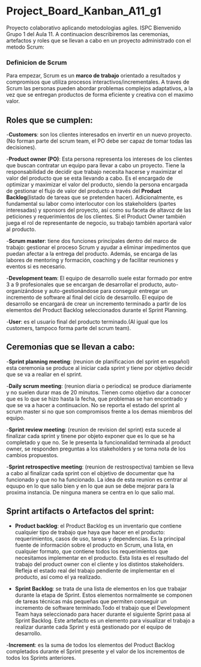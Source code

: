 # Project_Board_Kanban_A11_g1
Proyecto colaborativo aplicando metodologias agiles. ISPC
Bienvenido Grupo 1 del Aula 11.
A continuacion describiremos las ceremonias, artefactos y roles que se llevan a cabo en un proyecto administrado con el metodo Scrum:

### Definicion de Scrum
Para empezar, Scrum es un **marco de trabajo** orientado a resultados y compromisos que utiliza procesos interactivos/incrementales. A traves de Scrum las personas pueden abordar problemas complejos adaptativos, a la vez que se entregan productos de forma eficiente y creativa con el maximo valor.


## Roles que se cumplen:

-**Customers**: 
 son los clientes interesados en invertir en un nuevo proyecto.(No forman parte del scrum team, el PO debe ser capaz de tomar todas las decisiones).

-**Product owner (PO)**: 
 Esta persona representa los intereses de los clientes que buscan contratar un equipo para llevar a cabo un proyecto. Tiene la responsabilidad de decidir que trabajo necesita hacerse y maximizar el valor del producto que se esta llevando a cabo. Es el encargado de optimizar y maximizar el valor del producto, siendo la persona encargada de gestionar el flujo de valor del producto a través del **Product Backlog**(listado de tareas que se pretenden hacer). Adicionalmente, es fundamental su labor como interlocutor con los stakeholders (partes interesadas) y sponsors del proyecto, así como su faceta de altavoz de las peticiones y requerimientos de los clientes. Si el Product Owner también juega el rol de representante de negocio, su trabajo también aportará valor al producto.

-**Scrum master**:
 tiene dos funciones principales dentro del marco de trabajo: gestionar el proceso Scrum y ayudar a eliminar impedimentos que puedan afectar a la entrega del producto. Además, se encarga de las labores de mentoring y formación, coaching y de facilitar reuniones y eventos si es necesario.
 
-**Development team**:
 El equipo de desarrollo suele estar formado por entre 3 a 9 profesionales que se encargan de desarrollar el producto, auto-organizándose y auto-gestionándose para conseguir entregar un incremento de software al final del ciclo de desarrollo.
 El equipo de desarrollo se encargará de crear un incremento terminado a partir de los elementos del Product Backlog seleccionados durante el Sprint Planning.

-**User**: 
 es el usuario final del producto terminado.(Al igual que los customers, tampoco forma parte del scrum team).



## Ceremonias que se llevan a cabo:
-**Sprint planning meeting**:
 (reunion de planificacion del sprint en español) esta ceremonia se produce al iniciar cada sprint y tiene por objetivo decidir que se va a realiar en el sprint.

-**Daily scrum meeting**:
  (reunion diaria o periodica) se produce diariamente y no suelen durar mas de 20 minutos. Tienen como objetivo dar a conocer que es lo que se hizo hasta la fecha, que problemas se han encontrado y que se va a hacer a continuacion. No se reporta el estado del sprint al scrum master si no que son compromisos frente a los demas miembros del equipo.

-**Sprint review meeting**: 
 (reunion de revision del sprint) esta sucede al finalizar cada sprint y tinene por objeto exponer que es lo que se ha completado y que no. Se le presenta la funcionalidad terminada al product owner, se responden preguntas a los stakeholders y se toma nota de los cambios propuestos.

-**Sprint retrospective meeting**:
 (reunion de restrospectiva) tambien se lleva a cabo al finalizar cada sprint con el objetivo de documentar que ha funcionado y que no ha funcionado. La idea de esta reunion es centrar al equupo en lo que salio bien y en lo que aun se debe mejorar para la proxima instancia. De ninguna manera se centra en lo que salio mal. 



## Sprint artifacts o Artefactos del sprint:

- **Product backlog**: 
 el Product Backlog es un inventario que contiene cualquier tipo de trabajo que haya que hacer en el producto: requerimientos, casos de uso, tareas y dependencias. Es la principal fuente de información sobre el producto en Scrum, una lista, en cualquier formato, que contiene todos los requerimientos que necesitamos implementar en el producto. Esta lista es el resultado del trabajo del product owner con el cliente y los distintos stakeholders. Refleja el estado real del trabajo pendiente de implementar en el producto, así como el ya realizado. 

- **Sprint Backlog**:
 se trata de una lista de elementos en los que trabajar durante la etapa de Sprint. Estos elementos normalmente se componen de tareas técnicas más pequeñas que permiten conseguir un incremento de software terminado.Todo el trabajo que el Development Team haya seleccionado para hacer durante el siguiente Sprint pasa al Sprint Backlog. Este artefacto es un elemento para visualizar el trabajo a realizar durante cada Sprint y está gestionado por el equipo de desarrollo.

-**Increment**:
  es la suma de todos los elementos del Product Backlog completados durante el Sprint presente y el valor de los incrementos de todos los Sprints anteriores.